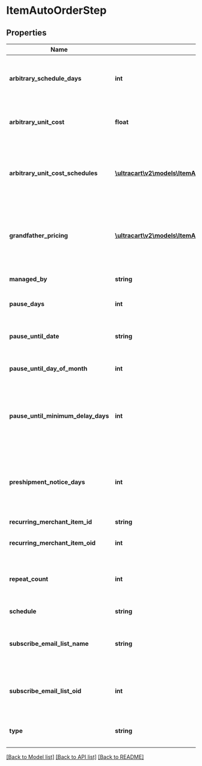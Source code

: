 # ItemAutoOrderStep

## Properties
Name | Type | Description | Notes
------------ | ------------- | ------------- | -------------
**arbitrary_schedule_days** | **int** | If the schedule is arbitrary, then this is the number of days | [optional] 
**arbitrary_unit_cost** | **float** | Arbitrary unit cost used to override the regular item cost | [optional] 
**arbitrary_unit_cost_schedules** | [**\ultracart\v2\models\ItemAutoOrderStepArbitraryUnitCostSchedule[]**](ItemAutoOrderStepArbitraryUnitCostSchedule.md) | Arbitrary unit costs schedules for more advanced discounting by rebill attempt | [optional] 
**grandfather_pricing** | [**\ultracart\v2\models\ItemAutoOrderStepGrandfatherPricing[]**](ItemAutoOrderStepGrandfatherPricing.md) | Grand-father pricing configuration if the rebill schedule has changed over time | [optional] 
**managed_by** | **string** | Managed by (defaults to UltraCart) | [optional] 
**pause_days** | **int** | Number of days to pause | [optional] 
**pause_until_date** | **string** | Wait for this step to happen until the specified date | [optional] 
**pause_until_day_of_month** | **int** | Pause until a specific day of the month | [optional] 
**pause_until_minimum_delay_days** | **int** | Pause at least this many days between the last order and the calculated next day of month | [optional] 
**preshipment_notice_days** | **int** | If set, a pre-shipment notice is sent to the customer this many days in advance | [optional] 
**recurring_merchant_item_id** | **string** | Item id to rebill | [optional] 
**recurring_merchant_item_oid** | **int** | Item object identifier to rebill | [optional] 
**repeat_count** | **int** | Number of times to rebill.  Last step can be null for infinite | [optional] 
**schedule** | **string** | Frequency of the rebill | [optional] 
**subscribe_email_list_name** | **string** | Email list name to subscribe the customer to when the rebill occurs | [optional] 
**subscribe_email_list_oid** | **int** | Email list identifier to subscribe the customer to when this rebill occurs | [optional] 
**type** | **string** | Type of step (item, kit only, loop or pause) | [optional] 

[[Back to Model list]](../README.md#documentation-for-models) [[Back to API list]](../README.md#documentation-for-api-endpoints) [[Back to README]](../README.md)


